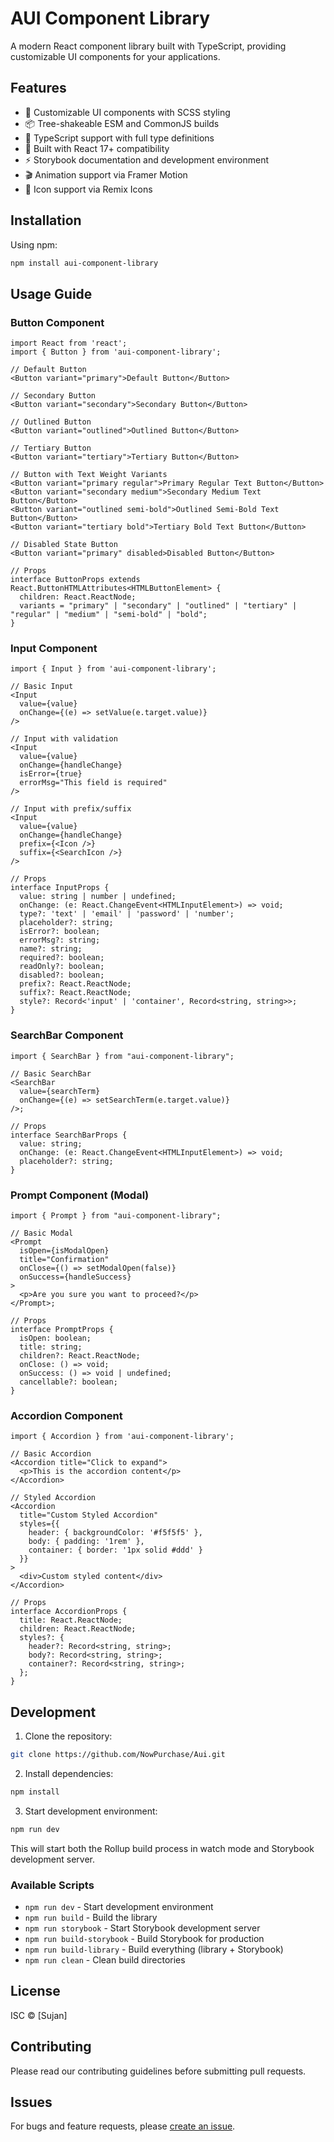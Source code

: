 # AUI Component Library

A modern React component library built with TypeScript, providing customizable UI components for your applications.

## Features

- 🎨 Customizable UI components with SCSS styling
- 📦 Tree-shakeable ESM and CommonJS builds
- 🔧 TypeScript support with full type definitions
- 💪 Built with React 17+ compatibility
- ⚡ Storybook documentation and development environment
- 🎬 Animation support via Framer Motion
- 🎯 Icon support via Remix Icons

## Installation

Using npm:

```bash
npm install aui-component-library
```

## Usage Guide

### Button Component

```tsx
import React from 'react';
import { Button } from 'aui-component-library';

// Default Button
<Button variant="primary">Default Button</Button>

// Secondary Button
<Button variant="secondary">Secondary Button</Button>

// Outlined Button
<Button variant="outlined">Outlined Button</Button>

// Tertiary Button
<Button variant="tertiary">Tertiary Button</Button>

// Button with Text Weight Variants
<Button variant="primary regular">Primary Regular Text Button</Button>
<Button variant="secondary medium">Secondary Medium Text Button</Button>
<Button variant="outlined semi-bold">Outlined Semi-Bold Text Button</Button>
<Button variant="tertiary bold">Tertiary Bold Text Button</Button>

// Disabled State Button
<Button variant="primary" disabled>Disabled Button</Button>

// Props
interface ButtonProps extends React.ButtonHTMLAttributes<HTMLButtonElement> {
  children: React.ReactNode;
  variants = "primary" | "secondary" | "outlined" | "tertiary" | "regular" | "medium" | "semi-bold" | "bold";
}
```

### Input Component

```tsx
import { Input } from 'aui-component-library';

// Basic Input
<Input
  value={value}
  onChange={(e) => setValue(e.target.value)}
/>

// Input with validation
<Input
  value={value}
  onChange={handleChange}
  isError={true}
  errorMsg="This field is required"
/>

// Input with prefix/suffix
<Input
  value={value}
  onChange={handleChange}
  prefix={<Icon />}
  suffix={<SearchIcon />}
/>

// Props
interface InputProps {
  value: string | number | undefined;
  onChange: (e: React.ChangeEvent<HTMLInputElement>) => void;
  type?: 'text' | 'email' | 'password' | 'number';
  placeholder?: string;
  isError?: boolean;
  errorMsg?: string;
  name?: string;
  required?: boolean;
  readOnly?: boolean;
  disabled?: boolean;
  prefix?: React.ReactNode;
  suffix?: React.ReactNode;
  style?: Record<'input' | 'container', Record<string, string>>;
}
```

### SearchBar Component

```tsx
import { SearchBar } from "aui-component-library";

// Basic SearchBar
<SearchBar
  value={searchTerm}
  onChange={(e) => setSearchTerm(e.target.value)}
/>;

// Props
interface SearchBarProps {
  value: string;
  onChange: (e: React.ChangeEvent<HTMLInputElement>) => void;
  placeholder?: string;
}
```

### Prompt Component (Modal)

```tsx
import { Prompt } from "aui-component-library";

// Basic Modal
<Prompt
  isOpen={isModalOpen}
  title="Confirmation"
  onClose={() => setModalOpen(false)}
  onSuccess={handleSuccess}
>
  <p>Are you sure you want to proceed?</p>
</Prompt>;

// Props
interface PromptProps {
  isOpen: boolean;
  title: string;
  children?: React.ReactNode;
  onClose: () => void;
  onSuccess: () => void | undefined;
  cancellable?: boolean;
}
```

### Accordion Component

```tsx
import { Accordion } from 'aui-component-library';

// Basic Accordion
<Accordion title="Click to expand">
  <p>This is the accordion content</p>
</Accordion>

// Styled Accordion
<Accordion
  title="Custom Styled Accordion"
  styles={{
    header: { backgroundColor: '#f5f5f5' },
    body: { padding: '1rem' },
    container: { border: '1px solid #ddd' }
  }}
>
  <div>Custom styled content</div>
</Accordion>

// Props
interface AccordionProps {
  title: React.ReactNode;
  children: React.ReactNode;
  styles?: {
    header?: Record<string, string>;
    body?: Record<string, string>;
    container?: Record<string, string>;
  };
}
```

## Development

1. Clone the repository:

```bash
git clone https://github.com/NowPurchase/Aui.git
```

2. Install dependencies:

```bash
npm install
```

3. Start development environment:

```bash
npm run dev
```

This will start both the Rollup build process in watch mode and Storybook development server.

### Available Scripts

- `npm run dev` - Start development environment
- `npm run build` - Build the library
- `npm run storybook` - Start Storybook development server
- `npm run build-storybook` - Build Storybook for production
- `npm run build-library` - Build everything (library + Storybook)
- `npm run clean` - Clean build directories

## License

ISC © [Sujan]

## Contributing

Please read our contributing guidelines before submitting pull requests.

## Issues

For bugs and feature requests, please [create an issue](https://github.com/NowPurchase/Aui/issues).
